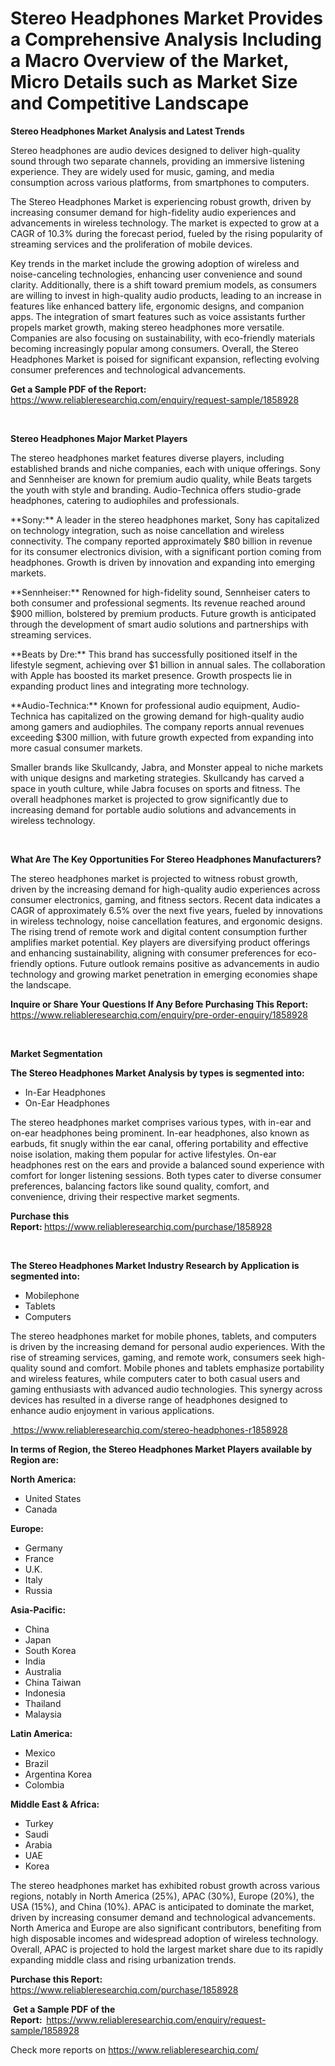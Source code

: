 <p><h1>Stereo Headphones Market Provides a Comprehensive Analysis Including a Macro Overview of the Market, Micro Details such as Market Size and Competitive Landscape</h1></p><p><strong>Stereo Headphones Market Analysis and Latest Trends</strong></p>
<p><p>Stereo headphones are audio devices designed to deliver high-quality sound through two separate channels, providing an immersive listening experience. They are widely used for music, gaming, and media consumption across various platforms, from smartphones to computers. </p><p>The Stereo Headphones Market is experiencing robust growth, driven by increasing consumer demand for high-fidelity audio experiences and advancements in wireless technology. The market is expected to grow at a CAGR of 10.3% during the forecast period, fueled by the rising popularity of streaming services and the proliferation of mobile devices. </p><p>Key trends in the market include the growing adoption of wireless and noise-canceling technologies, enhancing user convenience and sound clarity. Additionally, there is a shift toward premium models, as consumers are willing to invest in high-quality audio products, leading to an increase in features like enhanced battery life, ergonomic designs, and companion apps. The integration of smart features such as voice assistants further propels market growth, making stereo headphones more versatile. Companies are also focusing on sustainability, with eco-friendly materials becoming increasingly popular among consumers. Overall, the Stereo Headphones Market is poised for significant expansion, reflecting evolving consumer preferences and technological advancements.</p></p>
<p><strong>Get a Sample PDF of the Report:&nbsp;</strong> <a href="https://www.reliableresearchiq.com/enquiry/request-sample/1858928?utm_campaign=3103&utm_medium=2&utm_source=Github&utm_content=ia&utm_term=04042025&utm_id=stereo-headphones">https://www.reliableresearchiq.com/enquiry/request-sample/1858928</a></p>
<p>&nbsp;</p>
<p><strong>Stereo Headphones Major Market Players</strong></p>
<p><p>The stereo headphones market features diverse players, including established brands and niche companies, each with unique offerings. Sony and Sennheiser are known for premium audio quality, while Beats targets the youth with style and branding. Audio-Technica offers studio-grade headphones, catering to audiophiles and professionals.</p><p>**Sony:** A leader in the stereo headphones market, Sony has capitalized on technology integration, such as noise cancellation and wireless connectivity. The company reported approximately $80 billion in revenue for its consumer electronics division, with a significant portion coming from headphones. Growth is driven by innovation and expanding into emerging markets.</p><p>**Sennheiser:** Renowned for high-fidelity sound, Sennheiser caters to both consumer and professional segments. Its revenue reached around $900 million, bolstered by premium products. Future growth is anticipated through the development of smart audio solutions and partnerships with streaming services.</p><p>**Beats by Dre:** This brand has successfully positioned itself in the lifestyle segment, achieving over $1 billion in annual sales. The collaboration with Apple has boosted its market presence. Growth prospects lie in expanding product lines and integrating more technology.</p><p>**Audio-Technica:** Known for professional audio equipment, Audio-Technica has capitalized on the growing demand for high-quality audio among gamers and audiophiles. The company reports annual revenues exceeding $300 million, with future growth expected from expanding into more casual consumer markets.</p><p>Smaller brands like Skullcandy, Jabra, and Monster appeal to niche markets with unique designs and marketing strategies. Skullcandy has carved a space in youth culture, while Jabra focuses on sports and fitness. The overall headphones market is projected to grow significantly due to increasing demand for portable audio solutions and advancements in wireless technology.</p></p>
<p>&nbsp;</p>
<p><strong>What Are The Key Opportunities For Stereo Headphones Manufacturers?</strong></p>
<p><p>The stereo headphones market is projected to witness robust growth, driven by the increasing demand for high-quality audio experiences across consumer electronics, gaming, and fitness sectors. Recent data indicates a CAGR of approximately 6.5% over the next five years, fueled by innovations in wireless technology, noise cancellation features, and ergonomic designs. The rising trend of remote work and digital content consumption further amplifies market potential. Key players are diversifying product offerings and enhancing sustainability, aligning with consumer preferences for eco-friendly options. Future outlook remains positive as advancements in audio technology and growing market penetration in emerging economies shape the landscape.</p></p>
<p><strong>Inquire or Share Your Questions If Any Before Purchasing This Report:</strong> <a href="https://www.reliableresearchiq.com/enquiry/pre-order-enquiry/1858928?utm_campaign=3103&utm_medium=2&utm_source=Github&utm_content=ia&utm_term=04042025&utm_id=stereo-headphones">https://www.reliableresearchiq.com/enquiry/pre-order-enquiry/1858928</a></p>
<p>&nbsp;</p>
<p><strong>Market Segmentation</strong></p>
<p><strong>The Stereo Headphones Market Analysis by types is segmented into:</strong></p>
<p><ul><li>In-Ear Headphones</li><li>On-Ear Headphones</li></ul></p>
<p><p>The stereo headphones market comprises various types, with in-ear and on-ear headphones being prominent. In-ear headphones, also known as earbuds, fit snugly within the ear canal, offering portability and effective noise isolation, making them popular for active lifestyles. On-ear headphones rest on the ears and provide a balanced sound experience with comfort for longer listening sessions. Both types cater to diverse consumer preferences, balancing factors like sound quality, comfort, and convenience, driving their respective market segments.</p></p>
<p><strong>Purchase this Report:&nbsp;</strong><a href="https://www.reliableresearchiq.com/purchase/1858928?utm_campaign=3103&utm_medium=2&utm_source=Github&utm_content=ia&utm_term=04042025&utm_id=stereo-headphones">https://www.reliableresearchiq.com/purchase/1858928</a></p>
<p>&nbsp;</p>
<p><strong>The Stereo Headphones Market Industry Research by Application is segmented into:</strong></p>
<p><ul><li>Mobilephone</li><li>Tablets</li><li>Computers</li></ul></p>
<p><p>The stereo headphones market for mobile phones, tablets, and computers is driven by the increasing demand for personal audio experiences. With the rise of streaming services, gaming, and remote work, consumers seek high-quality sound and comfort. Mobile phones and tablets emphasize portability and wireless features, while computers cater to both casual users and gaming enthusiasts with advanced audio technologies. This synergy across devices has resulted in a diverse range of headphones designed to enhance audio enjoyment in various applications.</p></p>
<p><a href="https://www.reliableresearchiq.com/stereo-headphones-r1858928?utm_campaign=3103&utm_medium=2&utm_source=Github&utm_content=ia&utm_term=04042025&utm_id=stereo-headphones">&nbsp;https://www.reliableresearchiq.com/stereo-headphones-r1858928</a></p>
<p><strong>In terms of Region, the Stereo Headphones Market Players available by Region are:</strong></p>
<p>
    <p> <strong> North America: </strong>
        <ul>
            <li>United States</li>
            <li>Canada</li>
        </ul>
        </p> 
    <p> <strong> Europe: </strong>
        <ul>
            <li>Germany</li>
            <li>France</li>
            <li>U.K.</li>
            <li>Italy</li>
            <li>Russia</li>
        </ul>
        </p> 
    <p> <strong> Asia-Pacific: </strong>
        <ul>
            <li>China</li>
            <li>Japan</li>
            <li>South Korea</li>
            <li>India</li>
            <li>Australia</li>
            <li>China Taiwan</li>
            <li>Indonesia</li>
            <li>Thailand</li>
            <li>Malaysia</li>
        </ul>
        </p> 
    <p> <strong> Latin America: </strong>
        <ul>
            <li>Mexico</li>
            <li>Brazil</li>
            <li>Argentina Korea</li>
            <li>Colombia</li>
        </ul>
        </p> 
    <p> <strong> Middle East & Africa: </strong>
        <ul>
            <li>Turkey</li>
            <li>Saudi</li>
            <li>Arabia</li>
            <li>UAE</li>
            <li>Korea</li>
        </ul>
    </p>
    </p>
<p><p>The stereo headphones market has exhibited robust growth across various regions, notably in North America (25%), APAC (30%), Europe (20%), the USA (15%), and China (10%). APAC is anticipated to dominate the market, driven by increasing consumer demand and technological advancements. North America and Europe are also significant contributors, benefiting from high disposable incomes and widespread adoption of wireless technology. Overall, APAC is projected to hold the largest market share due to its rapidly expanding middle class and rising urbanization trends.</p></p>
<p><strong>Purchase this Report: </strong><a href="https://www.reliableresearchiq.com/purchase/1858928?utm_campaign=3103&utm_medium=2&utm_source=Github&utm_content=ia&utm_term=04042025&utm_id=stereo-headphones">https://www.reliableresearchiq.com/purchase/1858928</a></p>
<p>&nbsp;<strong>Get a Sample PDF of the Report:&nbsp;&nbsp;</strong><a href="https://www.reliableresearchiq.com/enquiry/request-sample/1858928?utm_campaign=3103&utm_medium=2&utm_source=Github&utm_content=ia&utm_term=04042025&utm_id=stereo-headphones">https://www.reliableresearchiq.com/enquiry/request-sample/1858928</a></p>
<p><strong></strong></p>
<p>Check more reports on <a href="https://www.reliableresearchiq.com/?utm_campaign=3103&utm_medium=2&utm_source=Github&utm_content=ia&utm_term=04042025&utm_id=stereo-headphones">https://www.reliableresearchiq.com/</a></p>